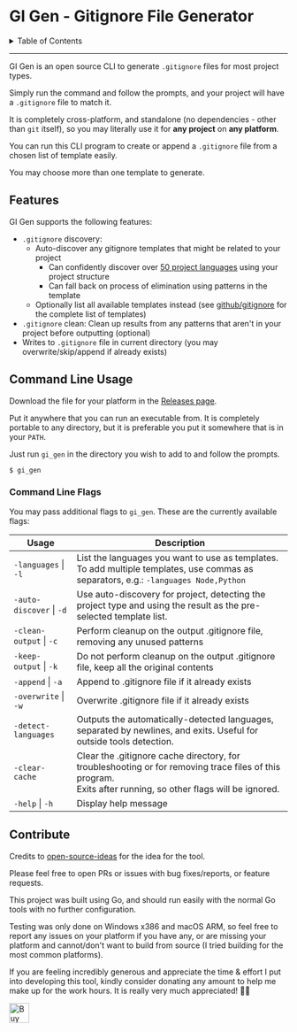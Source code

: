 <h1>GI Gen - Gitignore File Generator</h1>

<details>
<summary>Table of Contents</summary>

- [Features](#features)
- [Command Line Usage](#command-line-usage)
  - [Command Line Flags](#command-line-flags)
- [Contribute](#contribute)

</details>

<hr />

GI Gen is an open source CLI to generate `.gitignore` files for most project types.

Simply run the command and follow the prompts, and your project will have a `.gitignore` file to
match it.

It is completely cross-platform, and standalone (no dependencies - other than `git` itself), so you
may literally use it for **any project** on **any platform**.

You can run this CLI program to create or append a `.gitignore` file from a chosen list of template
easily.

You may choose more than one template to generate.

## Features

GI Gen supports the following features:

- `.gitignore` discovery:
  - Auto-discover any gitignore templates that might be related to your project
    - Can confidently discover over
      [50 project languages](https://github.com/chenasraf/gi_gen/issues/2) using your project
      structure
    - Can fall back on process of elimination using patterns in the template
  - Optionally list all available templates instead (see [github/gitignore][gh-gi] for the complete
    list of templates)
- `.gitignore` clean: Clean up results from any patterns that aren't in your project before
  outputting (optional)
- Writes to `.gitignore` file in current directory (you may overwrite/skip/append if already exists)

## Command Line Usage

Download the file for your platform in the [Releases page][releases].

Put it anywhere that you can run an executable from. It is completely portable to any directory, but
it is preferable you put it somewhere that is in your `PATH`.

Just run `gi_gen` in the directory you wish to add to and follow the prompts.

```shell
$ gi_gen
```

### Command Line Flags

You may pass additional flags to `gi_gen`. These are the currently available flags:

| Usage                    | Description                                                                                                                                                      |
| ------------------------ | ---------------------------------------------------------------------------------------------------------------------------------------------------------------- |
| `-languages` \| `-l`     | List the languages you want to use as templates.<br />To add multiple templates, use commas as separators, e.g.: `-languages Node,Python`                        |
| `-auto-discover` \| `-d` | Use auto-discovery for project, detecting the project type and using the result as the pre-selected template list.                                               |
| `-clean-output` \| `-c`  | Perform cleanup on the output .gitignore file, removing any unused patterns                                                                                      |
| `-keep-output` \| `-k`   | Do not perform cleanup on the output .gitignore file, keep all the original contents                                                                             |
| `-append` \| `-a`        | Append to .gitignore file if it already exists                                                                                                                   |
| `-overwrite` \| `-w`     | Overwrite .gitignore file if it already exists                                                                                                                   |
| `-detect-languages`      | Outputs the automatically-detected languages, separated by newlines, and exits. Useful for outside tools detection.                                              |
| `-clear-cache`           | Clear the .gitignore cache directory, for troubleshooting or for removing trace files of this program.<br />Exits after running, so other flags will be ignored. |
| `-help` \| `-h`          | Display help message                                                                                                                                             |

## Contribute

Credits to [open-source-ideas][osi] for the idea for the tool.

Please feel free to open PRs or issues with bug fixes/reports, or feature requests.

This project was built using Go, and should run easily with the normal Go tools with no further
configuration.

Testing was only done on Windows x386 and macOS ARM, so feel free to report any issues on your
platform if you have any, or are missing your platform and cannot/don't want to build from source (I
tried building for the most common platforms).

If you are feeling incredibly generous and appreciate the time &amp; effort I put into developing
this tool, kindly consider donating any amount to help me make up for the work hours. It is really
very much appreciated! 🙏🏼

<a href='https://ko-fi.com/casraf' target='_blank'>
  <img height='36' style='border:0px;height:36px;'
    src='https://cdn.ko-fi.com/cdn/kofi1.png?v=3'
    alt='Buy Me a Coffee at ko-fi.com' />
</a>

[releases]: https://github.com/chenasraf/gi_gen/releases/latest
[osi]: https://github.com/open-source-ideas/ideas/issues/296
[gh-gi]: https://github.com/github/gitignore
